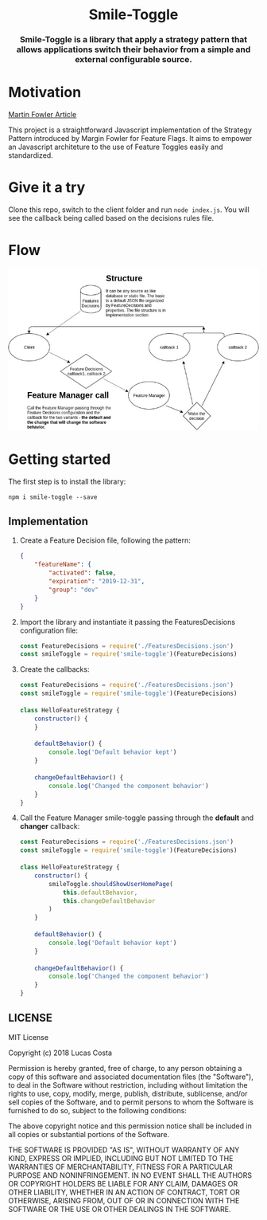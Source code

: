 <h1 align="center">Smile-Toggle</h1>
<h3 align="center"><b>Smile-Toggle is a library</b> that apply a strategy pattern that allows applications switch their behavior from a simple and external configurable source.</h3>

# Motivation

[Martin Fowler Article](https://martinfowler.com/articles/feature-toggles.html)

This project is a straightforward Javascript implementation of the Strategy Pattern introduced by Margin Fowler for Feature Flags. It aims to empower an Javascript architeture to the use of Feature Toggles easily and standardized.

# Give it a try

Clone this repo, switch to the client folder and run `node index.js`. You will see the callback being called based on the decisions rules file.

# Flow
![Flow](Feature-Toggles-flow.jpg)

# Getting started

The first step is to install the library:

    npm i smile-toggle --save

## Implementation

1. Create a Feature Decision file, following the pattern:
    ```json
    {
        "featureName": {
            "activated": false,
            "expiration": "2019-12-31",
            "group": "dev"
        }
    }
    ```
1. Import the library and instantiate it passing the FeaturesDecisions configuration file:
    ```javascript
    const FeatureDecisions = require('./FeaturesDecisions.json')
    const smileToggle = require('smile-toggle')(FeatureDecisions)
    ```
1. Create the callbacks:
    ```javascript
    const FeatureDecisions = require('./FeaturesDecisions.json')
    const smileToggle = require('smile-toggle')(FeatureDecisions)

    class HelloFeatureStrategy {
        constructor() {
        }

        defaultBehavior() {
            console.log('Default behavior kept')
        }

        changeDefaultBehavior() {
            console.log('Changed the component behavior')
        }
    }
    ```
1. Call the Feature Manager smile-toggle passing through the **default** and **changer** callback:
    ```javascript
    const FeatureDecisions = require('./FeaturesDecisions.json')
    const smileToggle = require('smile-toggle')(FeatureDecisions)

    class HelloFeatureStrategy {
        constructor() {
            smileToggle.shouldShowUserHomePage(
                this.defaultBehavior,
                this.changeDefaultBehavior
            )
        }

        defaultBehavior() {
            console.log('Default behavior kept')
        }

        changeDefaultBehavior() {
            console.log('Changed the component behavior')
        }
    }

## LICENSE

MIT License

Copyright (c) 2018 Lucas Costa

Permission is hereby granted, free of charge, to any person obtaining a copy
of this software and associated documentation files (the "Software"), to deal
in the Software without restriction, including without limitation the rights
to use, copy, modify, merge, publish, distribute, sublicense, and/or sell
copies of the Software, and to permit persons to whom the Software is
furnished to do so, subject to the following conditions:

The above copyright notice and this permission notice shall be included in all
copies or substantial portions of the Software.

THE SOFTWARE IS PROVIDED "AS IS", WITHOUT WARRANTY OF ANY KIND, EXPRESS OR
IMPLIED, INCLUDING BUT NOT LIMITED TO THE WARRANTIES OF MERCHANTABILITY,
FITNESS FOR A PARTICULAR PURPOSE AND NONINFRINGEMENT. IN NO EVENT SHALL THE
AUTHORS OR COPYRIGHT HOLDERS BE LIABLE FOR ANY CLAIM, DAMAGES OR OTHER
LIABILITY, WHETHER IN AN ACTION OF CONTRACT, TORT OR OTHERWISE, ARISING FROM,
OUT OF OR IN CONNECTION WITH THE SOFTWARE OR THE USE OR OTHER DEALINGS IN THE
SOFTWARE.